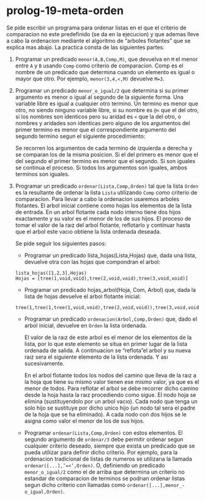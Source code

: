 # prolog-19-meta-orden

Se pide escribir un programa para ordenar listas en el que el criterio de comparacion no este predefinido (se da en la ejecucion) y que ademas lleve a cabo la ordenacion mediante el algoritmo de “arboles flotantes” que se explica mas abajo. La practica consta de las siguientes partes:

1. Programar un predicado ```menor(A,B,Comp,M)```, que devuelva en ```M``` el menor entre ```A``` y ```B``` usando ```Comp``` como criterio de comparacion. Comp es el nombre de un predicado que determina cuando un elemento es igual o mayor que otro. Por ejemplo, ```menor(3,4,<,M)``` devuelve ```M=3```.

2. Programar un predicado ```menor_o_igual/2``` que determina si su primer argumento es menor o igual al segundo de la siguiente forma. Una variable libre es igual a cualquier otro termino. Un termino es menor que otro, no siendo ninguno variable libre, si su nombre es ```@<``` que el del otro, si los nombres son identicos pero su aridad es ```<``` que la del otro, o nombres y aridades son identicas pero alguno de los argumentos del primer termino es menor que el correspondiente argumento del segundo termino segun el siguiente procedimiento:

    Se recorren los argumentos de cada termino de izquierda a derecha y se comparan los de la misma posicion. Si el del primero es menor que el del segundo el primer termino es menor que el segundo. Si son iguales se continua el proceso. Si todos los argumentos son iguales, ambos terminos son iguales.

3. Programar un predicado ```ordenar(Lista,Comp,Orden)``` tal que la lista ```Orden``` es la resultante de ordenar la lista ```Lista``` utilizando ```Comp``` como criterio de comparacion. Para llevar a cabo la ordenacion usaremos arboles flotantes. El arbol inicial contiene como hojas los elementos de la lista de entrada. En un arbol flotante cada nodo interno tiene dos hijos exactamente y su valor es el menor de los de sus hijos. El proceso de tomar el valor de la raız del arbol flotante, reflotarlo y continuar hasta que el arbol este vacıo obtiene la lista ordenada deseada.

    Se pide seguir los siguientes pasos:
    - Programar un predicado lista_hojas(Lista,Hojas) que, dada una lista, devuelve otra con las hojas que compondran el arbol: 
    
    ```
    lista_hojas([1,2,3],Hojas) 
    Hojas = [tree(1,void,void),tree(2,void,void),tree(3,void,void)]
    ```

    - Programar un predicado hojas_arbol(Hoja, Com, Arbol) que, dada la lista de hojas devuelve el arbol flotante inicial:

    ```
    tree(1,tree(1,tree(1,void,void),tree(2,void,void)),tree(3,void,void))
    ```

    - Programar un predicado ```ordenacion(Arbol,Comp,Orden)``` que, dado el arbol inicial, devuelve
en ```Orden``` la lista ordenada.

        El valor de la raız de este arbol es el menor de los elementos de la lista, por lo que este elemento se situa en primer lugar de la lista ordenada de salida. A continuacion se “reflota”el arbol y su nueva raız sera el siguiente elemento de la lista ordenada. Y ası sucesivamente.

        En el arbol flotante todos los nodos del camino que lleva de la raız a la hoja que tiene su mismo valor tienen ese mismo valor, ya que es el menor de todos. Para reflotar el arbol se debe recorrer dicho camino desde la hoja hasta la raız procediendo como sigue. El nodo hoja se elimina (sustituyendolo por un arbol vacıo). Cada nodo que tenga un solo hijo se sustituye por dicho unico hijo (un nodo tal sera el padre de la hoja que se ha eliminado). A cada nodo con dos hijos se le asigna como valor el menor de los de sus hijos.

    - Programar ```ordenar(Lista,Comp,Orden)``` con estos elementos. El segundo argumento de ```ordenar/3``` debe permitir ordenar segun cualquier criterio deseado, siempre que exista un predicado que se pueda utilizar para definir dicho criterio. Por ejemplo, para la ordenacion tradicional de listas de numeros se utilizarıa la llamada ```ordenar([...],’=<’,Orden)```. O, definiendo un predicado ```menor_o_igual/2``` como el de arriba que determina un criterio no estandar de comparacion de terminos se podrıan ordenar listas segun dicho criterio con llamadas como ```ordenar([...],menor_- o_igual,Orden)```.
